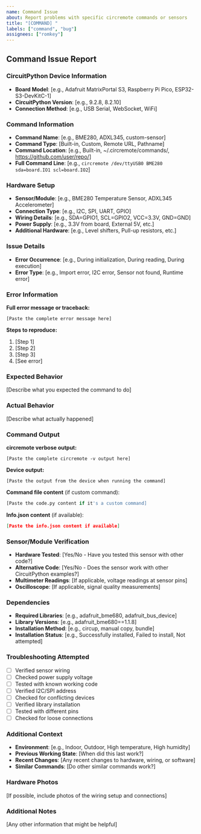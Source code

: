 ```yaml
---
name: Command Issue
about: Report problems with specific circremote commands or sensors
title: "[COMMAND] "
labels: ["command", "bug"]
assignees: ["romkey"]
---
```


## Command Issue Report

### CircuitPython Device Information
- **Board Model**: [e.g., Adafruit MatrixPortal S3, Raspberry Pi Pico, ESP32-S3-DevKitC-1]
- **CircuitPython Version**: [e.g., 9.2.8, 8.2.10]
- **Connection Method**: [e.g., USB Serial, WebSocket, WiFi]

### Command Information
- **Command Name**: [e.g., BME280, ADXL345, custom-sensor]
- **Command Type**: [Built-in, Custom, Remote URL, Pathname]
- **Command Location**: [e.g., Built-in, ~/.circremote/commands/, https://github.com/user/repo/]
- **Full Command Line**: [e.g., `circremote /dev/ttyUSB0 BME280 sda=board.IO1 scl=board.IO2`]

### Hardware Setup
- **Sensor/Module**: [e.g., BME280 Temperature Sensor, ADXL345 Accelerometer]
- **Connection Type**: [e.g., I2C, SPI, UART, GPIO]
- **Wiring Details**: [e.g., SDA=GPIO1, SCL=GPIO2, VCC=3.3V, GND=GND]
- **Power Supply**: [e.g., 3.3V from board, External 5V, etc.]
- **Additional Hardware**: [e.g., Level shifters, Pull-up resistors, etc.]

### Issue Details
- **Error Occurrence**: [e.g., During initialization, During reading, During execution]
- **Error Type**: [e.g., Import error, I2C error, Sensor not found, Runtime error]

### Error Information
**Full error message or traceback:**
```
[Paste the complete error message here]
```

**Steps to reproduce:**
1. [Step 1]
2. [Step 2]
3. [Step 3]
4. [See error]

### Expected Behavior
[Describe what you expected the command to do]

### Actual Behavior
[Describe what actually happened]

### Command Output
**circremote verbose output:**
```
[Paste the complete circremote -v output here]
```

**Device output:**
```
[Paste the output from the device when running the command]
```

**Command file content** (if custom command):
```python
[Paste the code.py content if it's a custom command]
```

**Info.json content** (if available):
```json
[Paste the info.json content if available]
```

### Sensor/Module Verification
- **Hardware Tested**: [Yes/No - Have you tested this sensor with other code?]
- **Alternative Code**: [Yes/No - Does the sensor work with other CircuitPython examples?]
- **Multimeter Readings**: [If applicable, voltage readings at sensor pins]
- **Oscilloscope**: [If applicable, signal quality measurements]

### Dependencies
- **Required Libraries**: [e.g., adafruit_bme680, adafruit_bus_device]
- **Library Versions**: [e.g., adafruit_bme680==1.1.8]
- **Installation Method**: [e.g., circup, manual copy, bundle]
- **Installation Status**: [e.g., Successfully installed, Failed to install, Not attempted]

### Troubleshooting Attempted
- [ ] Verified sensor wiring
- [ ] Checked power supply voltage
- [ ] Tested with known working code
- [ ] Verified I2C/SPI address
- [ ] Checked for conflicting devices
- [ ] Verified library installation
- [ ] Tested with different pins
- [ ] Checked for loose connections

### Additional Context
- **Environment**: [e.g., Indoor, Outdoor, High temperature, High humidity]
- **Previous Working State**: [When did this last work?]
- **Recent Changes**: [Any recent changes to hardware, wiring, or software]
- **Similar Commands**: [Do other similar commands work?]

### Hardware Photos
[If possible, include photos of the wiring setup and connections]

### Additional Notes
[Any other information that might be helpful] 